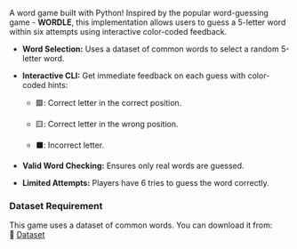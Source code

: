 A word game built with Python! Inspired by the popular word-guessing game - **WORDLE**, this implementation allows users to guess a 5-letter word within six attempts using interactive color-coded feedback.

- **Word Selection:** Uses a dataset of common words to select a random 5-letter word.

- **Interactive CLI:** Get immediate feedback on each guess with color-coded hints:

  - 🟩: Correct letter in the correct position.

  - 🟨: Correct letter in the wrong position.

  - ⬛: Incorrect letter.

- **Valid Word Checking:** Ensures only real words are guessed.

- **Limited Attempts:** Players have 6 tries to guess the word correctly.

### Dataset Requirement  

This game uses a dataset of common words. You can download it from:  
📌 [Dataset](https://www.kaggle.com/datasets/rtatman/english-word-frequency)

